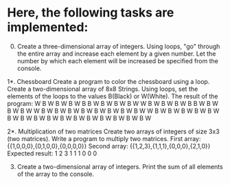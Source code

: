 # Here, the following tasks are implemented:
0. Create a three-dimensional array of integers.
Using loops, "go" through the entire array and increase each
element by a given number. Let the number by which each element will
be increased be specified from the console.

1*. Chessboard
Create a program to color the chessboard using a loop.
Create a two-dimensional array of 8x8 Strings. Using loops, set the
elements of the loops to the values ​​B(Black) or W(White). The result of the
program:
W B W B W B W B
B W B W B W B W
W B W B W B W B
B W B W B W B W
W B W B W B W B W
B W B W B W B W
W B W B W B W B W
B W B W B W B W
B W B W B W B W
B W B W B W B W

2*. Multiplication of two matrices
Create two arrays of integers of size 3x3 (two matrices).
Write a program to multiply two matrices.
First array: {{1,0,0,0},{0,1,0,0},{0,0,0,0}}
Second array: {{1,2,3},{1,1,1},{0,0,0},{2,1,0}}
Expected result: 1 2 3 1 1 1 0 0 0

3. Create a two-dimensional array of integers. Print the sum of
all elements of the array to the console.

